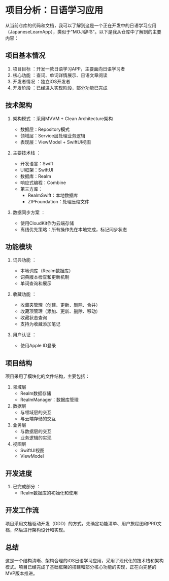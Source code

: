 # 项目分析：日语学习应用
从当前仓库的代码和文档，我可以了解到这是一个正在开发中的日语学习应用（JapaneseLearnApp），类似于"MOJi辞书"。以下是我从仓库中了解到的主要内容：

## 项目基本情况
1. 项目目标 ：开发一款日语学习APP，主要面向日语学习者
2. 核心功能 ：查词、单词详情展示、日语文章阅读
3. 开发者情况 ：独立iOS开发者
4. 开发阶段 ：已经进入实现阶段，部分功能已完成
## 技术架构
1. 架构模式 ：采用MVVM + Clean Architecture架构
   - 数据层：Repository模式
   - 领域层：Service层处理业务逻辑
   - 表现层：ViewModel + SwiftUI视图

2. 主要技术栈 ：
   - 开发语言：Swift
   - UI框架：SwiftUI
   - 数据库：Realm
   - 响应式编程：Combine
   - 第三方库：
     - RealmSwift：本地数据库
     - ZIPFoundation：处理压缩文件

3. 数据同步方案 ：
   - 使用CloudKit作为云端存储
   - 离线优先策略：所有操作先在本地完成，标记同步状态

## 功能模块
1. 词典功能 ：
   - 本地词库（Realm数据库）
   - 词典版本检查和更新机制
   - 单词查询和展示

2. 收藏功能 ：
   - 收藏夹管理（创建、更新、删除、合并）
   - 收藏项管理（添加、更新、删除、移动）
   - 收藏状态查询
   - 支持为收藏添加笔记

3. 用户认证 ：
   - 使用Apple ID登录

## 项目结构
项目采用了模块化的文件结构，主要包括：

1. 领域层
   - Realm数据存储
   - RealmManager：数据库管理
2. 数据层
   - 与领域层的交互
   - 与云端存储的交互
3. 业务层
   - 与数据层的交互
   - 业务逻辑的实现
4. 视图层
   - SwiftUI视图
   - ViewModel

## 开发进度
1. 已完成部分 ：
   - Realm数据库的初始化和使用
   
## 开发工作流
项目采用文档驱动开发（DDD）的方式，先确定功能清单、用户旅程图和PRD文档，然后进行架构设计和实现。

## 总结
这是一个结构清晰、架构合理的iOS日语学习应用，采用了现代化的技术栈和架构模式。项目已经完成了基础框架的搭建和部分核心功能的实现，正在向完整的MVP版本推进。